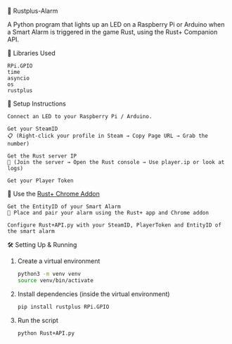 🚨 Rustplus-Alarm

A Python program that lights up an LED on a Raspberry Pi or Arduino when a Smart Alarm is triggered in the game Rust, using the Rust+ Companion API.

🧰 Libraries Used
    
    RPi.GPIO
    time
    asyncio
    os
    rustplus

🔧 Setup Instructions
    
    Connect an LED to your Raspberry Pi / Arduino.
    
    Get your SteamID
    📋 (Right-click your profile in Steam → Copy Page URL → Grab the number)

    Get the Rust server IP
    📡 (Join the server → Open the Rust console → Use player.ip or look at logs)

    Get your Player Token
   🔐 Use the [Rust+ Chrome Addon](https://chromewebstore.google.com/detail/rustpluspy-link-companion/gojhnmnggbnflhdcpcemeahejhcimnlf?pli=1)
   
    Get the EntityID of your Smart Alarm
    📱 Place and pair your alarm using the Rust+ app and Chrome addon

    Configure Rust+API.py with your SteamID, PlayerToken and EntityID of the smart alarm
    
🛠️ Setting Up & Running
1. Create a virtual environment
    ```bash
    python3 -m venv venv
    source venv/bin/activate

2. Install dependencies (inside the virtual environment)
    ```bash
    pip install rustplus RPi.GPIO

3. Run the script
    ```bash
    python Rust+API.py
